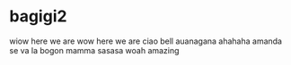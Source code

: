 # bagigi2
wiow
here we are
wow here we are
ciao bell
auanagana
ahahaha
amanda
se va la bogon
mamma
sasasa
woah
amazing
